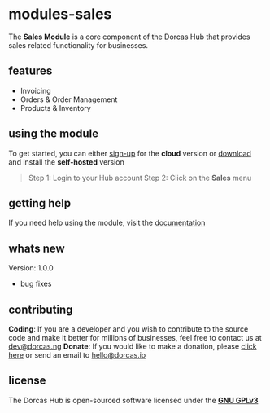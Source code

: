 # modules-sales
The **Sales Module** is a core component of the Dorcas Hub that provides sales related functionality for businesses.

## features
- Invoicing
- Orders & Order Management
- Products & Inventory

## using the module
To get started, you can either [sign-up](https://dorcas.io/hub/) for the **cloud** version  or [download](https://dorcas.io/download/) and install the **self-hosted** version

> Step 1: Login to your Hub account
> Step 2: Click on the **Sales** menu

## getting help
If you need help using the module, visit the [documentation](https://docs.dorcas.io)

## whats new
Version: 1.0.0

- bug fixes


## contributing
**Coding**: If you are a developer and you wish to contribute to the source code and make it better for millions of businesses, feel free to contact us at dev@dorcas.ng
**Donate**: If you would like to make a donation, please [click here](#) or send an email to hello@dorcas.io

## license
The Dorcas Hub is open-sourced software licensed under the [**GNU GPLv3**](https://opensource.org/licenses/GPL-3.0)